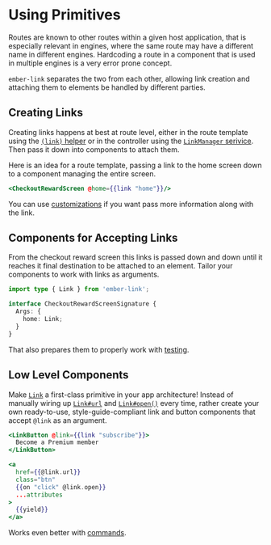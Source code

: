 # Using Primitives

Routes are known to other routes within a given host application, that is
especially relevant in engines, where the same route may have a different name
in different engines. Hardcoding a route in a component that is used in multiple
engines is a very error prone concept.

`ember-link` separates the two from each other, allowing link creation and
attaching them to elements be handled by different parties.

## Creating Links

Creating links happens at best at route level, either in the route template
using the [`(link)` helper](./helper.md) or in the controller using the
[`LinkManager` serivice](./service.md). Then pass it down into components to
attach them.

Here is an idea for a route template, passing a link to the home screen down to
a component managing the entire screen.

```hbs
<CheckoutRewardScreen @home={{link "home"}}/>
```

You can use [customizations](./customization.md) if you want pass more
information along with the link.

## Components for Accepting Links

From the checkout reward screen this links is passed down and down until it
reaches it final destination to be attached to an element. Tailor your
components to work with links as arguments.

```ts
import type { Link } from 'ember-link';

interface CheckoutRewardScreenSignature {
  Args: {
    home: Link;
  }
}
```

That also prepares them to properly work with [testing](./testing.md).

## Low Level Components

Make [`Link`](./api/ember-link/classes/Link.md) a first-class
primitive in your app architecture! Instead of manually wiring up
[`Link#url`](./api/ember-link/classes/Link.md#url) and
[`Link#open()`](./api/ember-link/classes/Link.md#open) every time, rather
create your own ready-to-use, style-guide-compliant link and button components
that accept `@link` as an argument.

```hbs
<LinkButton @link={{link "subscribe"}}>
  Become a Premium member
</LinkButton>
```

```hbs
<a
  href={{@link.url}}
  class="btn"
  {{on "click" @link.open}}
  ...attributes
>
  {{yield}}
</a>
```

Works even better with [commands](./commands.md).
